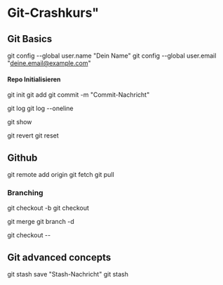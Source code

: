 # Git-Crashkurs"

## Git Basics

git config --global user.name "Dein Name"
git config --global user.email "deine.email@example.com"

#### Repo Initialisieren

git init
git add <file>
git commit -m "Commit-Nachricht"

git log
git log --oneline

git show <commit-id>

git revert <commit-id>
git reset <commit-id>

## Github

git remote add origin <repository-url>
git fetch
git pull

### Branching

git checkout -b <branch-name>
git checkout <branch-name>

git merge <branch-name>
git branch -d <branch-name>

git checkout -- <datei>

## Git advanced concepts

git stash save "Stash-Nachricht"
git stash

